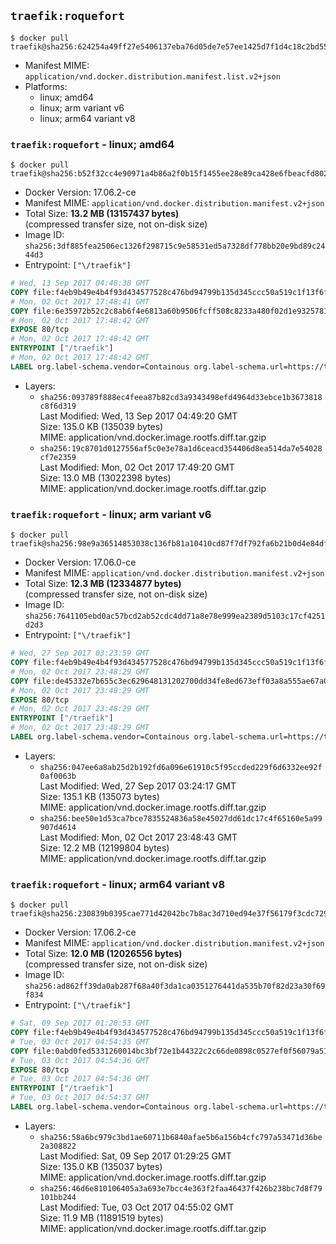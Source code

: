 ## `traefik:roquefort`

```console
$ docker pull traefik@sha256:624254a49ff27e5406137eba76d05de7e57ee1425d7f1d4c18c2bd55859c961d
```

-	Manifest MIME: `application/vnd.docker.distribution.manifest.list.v2+json`
-	Platforms:
	-	linux; amd64
	-	linux; arm variant v6
	-	linux; arm64 variant v8

### `traefik:roquefort` - linux; amd64

```console
$ docker pull traefik@sha256:b52f32cc4e90971a4b86a2f0b15f1455ee28e89ca428e6fbeacfd802ace9b77f
```

-	Docker Version: 17.06.2-ce
-	Manifest MIME: `application/vnd.docker.distribution.manifest.v2+json`
-	Total Size: **13.2 MB (13157437 bytes)**  
	(compressed transfer size, not on-disk size)
-	Image ID: `sha256:3df885fea2506ec1326f298715c9e58531ed5a7328df778bb20e9bd89c2444d3`
-	Entrypoint: `["\/traefik"]`

```dockerfile
# Wed, 13 Sep 2017 04:48:38 GMT
COPY file:f4eb9b49e4b4f93d434577528c476bd94799b135d345ccc50a519c1f13f6f97a in /etc/ssl/certs/ 
# Mon, 02 Oct 2017 17:48:41 GMT
COPY file:6e35972b52c2c8ab6f4e6813a60b9506fcff508c8233a480f02d1e93257811b3 in / 
# Mon, 02 Oct 2017 17:48:42 GMT
EXPOSE 80/tcp
# Mon, 02 Oct 2017 17:48:42 GMT
ENTRYPOINT ["/traefik"]
# Mon, 02 Oct 2017 17:48:42 GMT
LABEL org.label-schema.vendor=Containous org.label-schema.url=https://traefik.io org.label-schema.name=Traefik org.label-schema.description=A modern reverse-proxy org.label-schema.version=v1.4.0-rc4 org.label-schema.docker.schema-version=1.0
```

-	Layers:
	-	`sha256:093789f888ec4feea87b82cd3a9343498efd4964d33ebce1b3673818c8f6d319`  
		Last Modified: Wed, 13 Sep 2017 04:49:20 GMT  
		Size: 135.0 KB (135039 bytes)  
		MIME: application/vnd.docker.image.rootfs.diff.tar.gzip
	-	`sha256:19c8701d0127556af5c0e3e78a1d6ceacd354406d8ea514da7e54028cf7e2359`  
		Last Modified: Mon, 02 Oct 2017 17:49:20 GMT  
		Size: 13.0 MB (13022398 bytes)  
		MIME: application/vnd.docker.image.rootfs.diff.tar.gzip

### `traefik:roquefort` - linux; arm variant v6

```console
$ docker pull traefik@sha256:98e9a36514853038c136fb81a10410cd87f7df792fa6b21b0d4e84df538a83f0
```

-	Docker Version: 17.06.0-ce
-	Manifest MIME: `application/vnd.docker.distribution.manifest.v2+json`
-	Total Size: **12.3 MB (12334877 bytes)**  
	(compressed transfer size, not on-disk size)
-	Image ID: `sha256:7641105ebd0ac57bcd2ab52cdc4dd71a8e78e999ea2389d5103c17cf4251d2d3`
-	Entrypoint: `["\/traefik"]`

```dockerfile
# Wed, 27 Sep 2017 03:23:59 GMT
COPY file:f4eb9b49e4b4f93d434577528c476bd94799b135d345ccc50a519c1f13f6f97a in /etc/ssl/certs/ 
# Mon, 02 Oct 2017 23:48:29 GMT
COPY file:de45332e7b655c3ec629648131202700dd34fe8ed673eff03a8a555ae67a05bf in / 
# Mon, 02 Oct 2017 23:48:29 GMT
EXPOSE 80/tcp
# Mon, 02 Oct 2017 23:48:29 GMT
ENTRYPOINT ["/traefik"]
# Mon, 02 Oct 2017 23:48:29 GMT
LABEL org.label-schema.vendor=Containous org.label-schema.url=https://traefik.io org.label-schema.name=Traefik org.label-schema.description=A modern reverse-proxy org.label-schema.version=v1.4.0-rc4 org.label-schema.docker.schema-version=1.0
```

-	Layers:
	-	`sha256:047ee6a8ab25d2b192fd6a096e61910c5f95ccded229f6d6332ee92f0af0063b`  
		Last Modified: Wed, 27 Sep 2017 03:24:17 GMT  
		Size: 135.1 KB (135073 bytes)  
		MIME: application/vnd.docker.image.rootfs.diff.tar.gzip
	-	`sha256:bee50e1d53ca7bce7835524836a58e45027dd61dc17c4f65160e5a99907d4614`  
		Last Modified: Mon, 02 Oct 2017 23:48:43 GMT  
		Size: 12.2 MB (12199804 bytes)  
		MIME: application/vnd.docker.image.rootfs.diff.tar.gzip

### `traefik:roquefort` - linux; arm64 variant v8

```console
$ docker pull traefik@sha256:230839b0395cae771d42042bc7b8ac3d710ed94e37f56179f3cdc729dd7aa6e5
```

-	Docker Version: 17.06.2-ce
-	Manifest MIME: `application/vnd.docker.distribution.manifest.v2+json`
-	Total Size: **12.0 MB (12026556 bytes)**  
	(compressed transfer size, not on-disk size)
-	Image ID: `sha256:ad862ff39da0ab287f68a40f3da1ca0351276441da535b70f82d23a30f69f834`
-	Entrypoint: `["\/traefik"]`

```dockerfile
# Sat, 09 Sep 2017 01:28:53 GMT
COPY file:f4eb9b49e4b4f93d434577528c476bd94799b135d345ccc50a519c1f13f6f97a in /etc/ssl/certs/ 
# Tue, 03 Oct 2017 04:54:35 GMT
COPY file:0abd0fed5331260014bc3bf72e1b44322c2c66de0898c0527ef0f56079a519ca in / 
# Tue, 03 Oct 2017 04:54:36 GMT
EXPOSE 80/tcp
# Tue, 03 Oct 2017 04:54:36 GMT
ENTRYPOINT ["/traefik"]
# Tue, 03 Oct 2017 04:54:37 GMT
LABEL org.label-schema.vendor=Containous org.label-schema.url=https://traefik.io org.label-schema.name=Traefik org.label-schema.description=A modern reverse-proxy org.label-schema.version=v1.4.0-rc4 org.label-schema.docker.schema-version=1.0
```

-	Layers:
	-	`sha256:58a6bc979c3bd1ae60711b6840afae5b6a156b4cfc797a53471d36be2a308822`  
		Last Modified: Sat, 09 Sep 2017 01:29:25 GMT  
		Size: 135.0 KB (135037 bytes)  
		MIME: application/vnd.docker.image.rootfs.diff.tar.gzip
	-	`sha256:46d6e810106405a3a693e7bcc4e363f2faa46437f426b238bc7d8f79101bb244`  
		Last Modified: Tue, 03 Oct 2017 04:55:02 GMT  
		Size: 11.9 MB (11891519 bytes)  
		MIME: application/vnd.docker.image.rootfs.diff.tar.gzip
